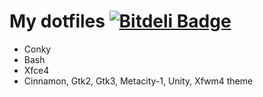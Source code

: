 # My dotfiles [![Bitdeli Badge](https://d2weczhvl823v0.cloudfront.net/The-Megax/dotfiles/trend.png)](https://bitdeli.com/free "Bitdeli Badge")

 - Conky
 - Bash
 - Xfce4
 - Cinnamon, Gtk2, Gtk3, Metacity-1, Unity, Xfwm4 theme
